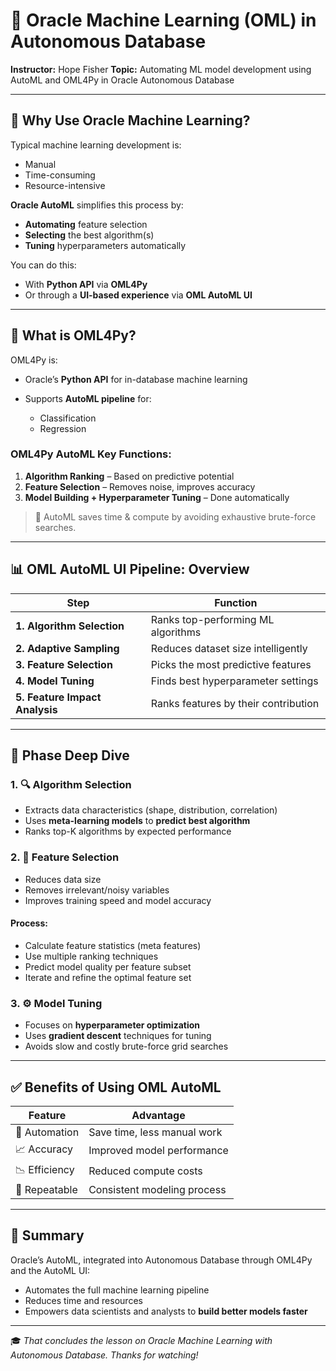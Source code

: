 # 🧠 Oracle Machine Learning (OML) in Autonomous Database

**Instructor:** Hope Fisher
**Topic:** Automating ML model development using AutoML and OML4Py in Oracle Autonomous Database

---

## 🚀 Why Use Oracle Machine Learning?

Typical machine learning development is:

* Manual
* Time-consuming
* Resource-intensive

**Oracle AutoML** simplifies this process by:

* **Automating** feature selection
* **Selecting** the best algorithm(s)
* **Tuning** hyperparameters automatically

You can do this:

* With **Python API** via **OML4Py**
* Or through a **UI-based experience** via **OML AutoML UI**

---

## 🔧 What is OML4Py?

OML4Py is:

* Oracle’s **Python API** for in-database machine learning
* Supports **AutoML pipeline** for:

  * Classification
  * Regression

### OML4Py AutoML Key Functions:

1. **Algorithm Ranking** – Based on predictive potential
2. **Feature Selection** – Removes noise, improves accuracy
3. **Model Building + Hyperparameter Tuning** – Done automatically

> 🚀 AutoML saves time & compute by avoiding exhaustive brute-force searches.

---

## 📊 OML AutoML UI Pipeline: Overview

| Step                           | Function                             |
| ------------------------------ | ------------------------------------ |
| **1. Algorithm Selection**     | Ranks top-performing ML algorithms   |
| **2. Adaptive Sampling**       | Reduces dataset size intelligently   |
| **3. Feature Selection**       | Picks the most predictive features   |
| **4. Model Tuning**            | Finds best hyperparameter settings   |
| **5. Feature Impact Analysis** | Ranks features by their contribution |

---

## 🔬 Phase Deep Dive

### 1. 🔍 **Algorithm Selection**

* Extracts data characteristics (shape, distribution, correlation)
* Uses **meta-learning models** to **predict best algorithm**
* Ranks top-K algorithms by expected performance

### 2. 🎯 **Feature Selection**

* Reduces data size
* Removes irrelevant/noisy variables
* Improves training speed and model accuracy

#### Process:

* Calculate feature statistics (meta features)
* Use multiple ranking techniques
* Predict model quality per feature subset
* Iterate and refine the optimal feature set

### 3. ⚙️ **Model Tuning**

* Focuses on **hyperparameter optimization**
* Uses **gradient descent** techniques for tuning
* Avoids slow and costly brute-force grid searches

---

## ✅ Benefits of Using OML AutoML

| Feature       | Advantage                   |
| ------------- | --------------------------- |
| 🚀 Automation | Save time, less manual work |
| 📈 Accuracy   | Improved model performance  |
| 📉 Efficiency | Reduced compute costs       |
| 🔁 Repeatable | Consistent modeling process |

---

## 🧾 Summary

Oracle’s AutoML, integrated into Autonomous Database through OML4Py and the AutoML UI:

* Automates the full machine learning pipeline
* Reduces time and resources
* Empowers data scientists and analysts to **build better models faster**

---

🎓 *That concludes the lesson on Oracle Machine Learning with Autonomous Database. Thanks for watching!*
